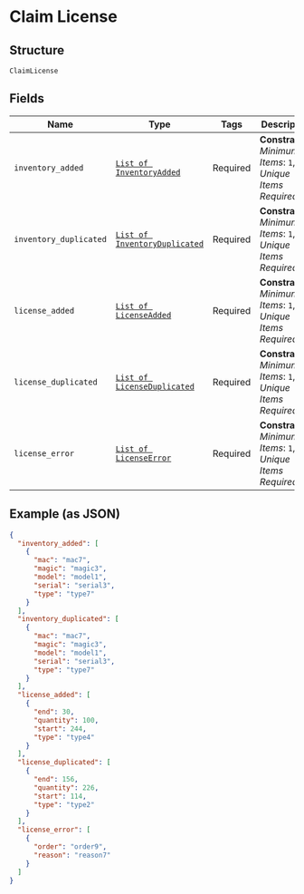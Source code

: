 
# Claim License

## Structure

`ClaimLicense`

## Fields

| Name | Type | Tags | Description |
|  --- | --- | --- | --- |
| `inventory_added` | [`List of InventoryAdded`](../../doc/models/inventory-added.md) | Required | **Constraints**: *Minimum Items*: `1`, *Unique Items Required* |
| `inventory_duplicated` | [`List of InventoryDuplicated`](../../doc/models/inventory-duplicated.md) | Required | **Constraints**: *Minimum Items*: `1`, *Unique Items Required* |
| `license_added` | [`List of LicenseAdded`](../../doc/models/license-added.md) | Required | **Constraints**: *Minimum Items*: `1`, *Unique Items Required* |
| `license_duplicated` | [`List of LicenseDuplicated`](../../doc/models/license-duplicated.md) | Required | **Constraints**: *Minimum Items*: `1`, *Unique Items Required* |
| `license_error` | [`List of LicenseError`](../../doc/models/license-error.md) | Required | **Constraints**: *Minimum Items*: `1`, *Unique Items Required* |

## Example (as JSON)

```json
{
  "inventory_added": [
    {
      "mac": "mac7",
      "magic": "magic3",
      "model": "model1",
      "serial": "serial3",
      "type": "type7"
    }
  ],
  "inventory_duplicated": [
    {
      "mac": "mac7",
      "magic": "magic3",
      "model": "model1",
      "serial": "serial3",
      "type": "type7"
    }
  ],
  "license_added": [
    {
      "end": 30,
      "quantity": 100,
      "start": 244,
      "type": "type4"
    }
  ],
  "license_duplicated": [
    {
      "end": 156,
      "quantity": 226,
      "start": 114,
      "type": "type2"
    }
  ],
  "license_error": [
    {
      "order": "order9",
      "reason": "reason7"
    }
  ]
}
```

